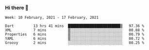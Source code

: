 ### Hi there 👋

<!--
**devcat37/devcat37** is a ✨ _special_ ✨ repository because its `README.md` (this file) appears on your GitHub profile.

Here are some ideas to get you started:

- 🔭 I’m currently working on ...
- 🌱 I’m currently learning ...
- 👯 I’m looking to collaborate on ...
- 🤔 I’m looking for help with ...
- 💬 Ask me about ...
- 📫 How to reach me: ...
- 😄 Pronouns: ...
- ⚡ Fun fact: ...
-->

<!--START_SECTION:waka-->
```text
Week: 10 February, 2021 - 17 February, 2021

Dart         13 hrs 41 mins  ████████████████████████▒   97.36 % 
XML          7 mins          ▒░░░░░░░░░░░░░░░░░░░░░░░░   00.88 % 
Properties   6 mins          ▒░░░░░░░░░░░░░░░░░░░░░░░░   00.79 % 
YAML         6 mins          ▒░░░░░░░░░░░░░░░░░░░░░░░░   00.72 % 
Groovy       2 mins          ░░░░░░░░░░░░░░░░░░░░░░░░░   00.25 % 
```
<!--END_SECTION:waka-->
